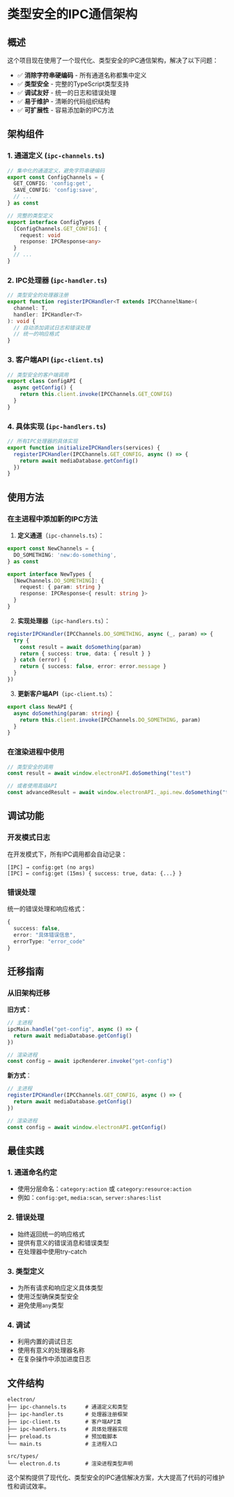# 类型安全的IPC通信架构

## 概述

这个项目现在使用了一个现代化、类型安全的IPC通信架构，解决了以下问题：
- ✅ **消除字符串硬编码** - 所有通道名称都集中定义
- ✅ **类型安全** - 完整的TypeScript类型支持
- ✅ **调试友好** - 统一的日志和错误处理
- ✅ **易于维护** - 清晰的代码组织结构
- ✅ **可扩展性** - 容易添加新的IPC方法

## 架构组件

### 1. 通道定义 (`ipc-channels.ts`)
```typescript
// 集中化的通道定义，避免字符串硬编码
export const ConfigChannels = {
  GET_CONFIG: 'config:get',
  SAVE_CONFIG: 'config:save',
  // ...
} as const

// 完整的类型定义
export interface ConfigTypes {
  [ConfigChannels.GET_CONFIG]: {
    request: void
    response: IPCResponse<any>
  }
  // ...
}
```

### 2. IPC处理器 (`ipc-handler.ts`)
```typescript
// 类型安全的处理器注册
export function registerIPCHandler<T extends IPCChannelName>(
  channel: T,
  handler: IPCHandler<T>
): void {
  // 自动添加调试日志和错误处理
  // 统一的响应格式
}
```

### 3. 客户端API (`ipc-client.ts`)
```typescript
// 类型安全的客户端调用
export class ConfigAPI {
  async getConfig() {
    return this.client.invoke(IPCChannels.GET_CONFIG)
  }
}
```

### 4. 具体实现 (`ipc-handlers.ts`)
```typescript
// 所有IPC处理器的具体实现
export function initializeIPCHandlers(services) {
  registerIPCHandler(IPCChannels.GET_CONFIG, async () => {
    return await mediaDatabase.getConfig()
  })
}
```

## 使用方法

### 在主进程中添加新的IPC方法

1. **定义通道**（`ipc-channels.ts`）：
```typescript
export const NewChannels = {
  DO_SOMETHING: 'new:do-something',
} as const

export interface NewTypes {
  [NewChannels.DO_SOMETHING]: {
    request: { param: string }
    response: IPCResponse<{ result: string }>
  }
}
```

2. **实现处理器**（`ipc-handlers.ts`）：
```typescript
registerIPCHandler(IPCChannels.DO_SOMETHING, async (_, param) => {
  try {
    const result = await doSomething(param)
    return { success: true, data: { result } }
  } catch (error) {
    return { success: false, error: error.message }
  }
})
```

3. **更新客户端API**（`ipc-client.ts`）：
```typescript
export class NewAPI {
  async doSomething(param: string) {
    return this.client.invoke(IPCChannels.DO_SOMETHING, param)
  }
}
```

### 在渲染进程中使用

```typescript
// 类型安全的调用
const result = await window.electronAPI.doSomething("test")

// 或者使用高级API
const advancedResult = await window.electronAPI._api.new.doSomething("test")
```

## 调试功能

### 开发模式日志
在开发模式下，所有IPC调用都会自动记录：
```
[IPC] → config:get (no args)
[IPC] ← config:get (15ms) { success: true, data: {...} }
```

### 错误处理
统一的错误处理和响应格式：
```typescript
{
  success: false,
  error: "具体错误信息",
  errorType: "error_code"
}
```

## 迁移指南

### 从旧架构迁移

**旧方式**：
```typescript
// 主进程
ipcMain.handle("get-config", async () => {
  return await mediaDatabase.getConfig()
})

// 渲染进程
const config = await ipcRenderer.invoke("get-config")
```

**新方式**：
```typescript
// 主进程
registerIPCHandler(IPCChannels.GET_CONFIG, async () => {
  return await mediaDatabase.getConfig()
})

// 渲染进程
const config = await window.electronAPI.getConfig()
```

## 最佳实践

### 1. 通道命名约定
- 使用分层命名：`category:action` 或 `category:resource:action`
- 例如：`config:get`, `media:scan`, `server:shares:list`

### 2. 错误处理
- 始终返回统一的响应格式
- 提供有意义的错误消息和错误类型
- 在处理器中使用try-catch

### 3. 类型定义
- 为所有请求和响应定义具体类型
- 使用泛型确保类型安全
- 避免使用`any`类型

### 4. 调试
- 利用内置的调试日志
- 使用有意义的处理器名称
- 在复杂操作中添加进度日志

## 文件结构

```
electron/
├── ipc-channels.ts      # 通道定义和类型
├── ipc-handler.ts       # 处理器注册框架
├── ipc-client.ts        # 客户端API类
├── ipc-handlers.ts      # 具体处理器实现
├── preload.ts           # 预加载脚本
└── main.ts              # 主进程入口

src/types/
└── electron.d.ts        # 渲染进程类型声明
```

这个架构提供了现代化、类型安全的IPC通信解决方案，大大提高了代码的可维护性和调试效率。